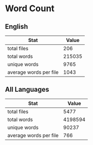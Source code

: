 # Word Count

## English

Stat | Value
---- | -----
total files | 206
total words | 215035
unique words | 9765
average words per file | 1043

## All Languages

Stat | Value
---- | -----
total files | 5477
total words | 4198594
unique words | 90237
average words per file | 766
